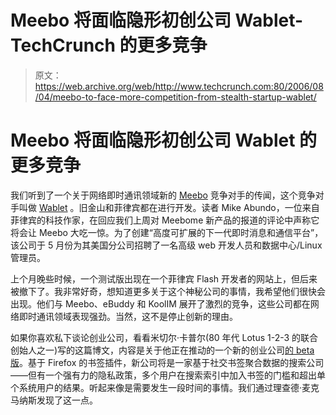 # Meebo 将面临隐形初创公司 Wablet-TechCrunch 的更多竞争

> 原文：<https://web.archive.org/web/http://www.techcrunch.com:80/2006/08/04/meebo-to-face-more-competition-from-stealth-startup-wablet/>

# Meebo 将面临隐形初创公司 Wablet 的更多竞争

 [](https://web.archive.org/web/20210211074744/http://wablet.com/) 我们听到了一个关于网络即时通讯领域新的 [Meebo](https://web.archive.org/web/20210211074744/http://www.meebo.com/) 竞争对手的传闻，这个竞争对手叫做 [Wablet](https://web.archive.org/web/20210211074744/http://wablet.com/) 。旧金山和菲律宾都在进行开发。读者 Mike Abundo，一位来自菲律宾的科技作家，在回应我们上周对 Meebome 新产品的报道的评论中声称它将会让 Meebo 大吃一惊。为了创建“高度可扩展的下一代即时消息和通信平台”，该公司于 5 月份为其美国分公司招聘了一名高级 web 开发人员和数据中心/Linux 管理员。

上个月晚些时候，一个测试版出现在一个菲律宾 Flash 开发者的网站上，但后来被撤下了。我非常好奇，想知道更多关于这个神秘公司的事情，我希望他们很快会出现。他们与 Meebo、eBuddy 和 KoolIM 展开了激烈的竞争，这些公司都在网络即时通讯领域表现强劲。当然，这不是停止创新的理由。

如果你喜欢私下谈论创业公司，看看米切尔·卡普尔(80 年代 Lotus 1-2-3 的联合创始人之一)写的这篇博文，内容是关于他正在推动的一个新的创业公司[的 beta 版](https://web.archive.org/web/20210211074744/http://blog.kapor.com/?p=51)。基于 Firefox 的书签插件，新公司将是一家基于社交书签聚合数据的搜索公司——但有一个强有力的隐私政策，多个用户在搜索索引中加入书签的门槛和超出单个系统用户的结果。听起来像是需要发生一段时间的事情。我们通过理查德·麦克马纳斯发现了这一点。